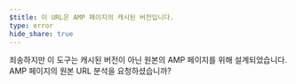 ```yaml
---
$title: 이 URL은 AMP 페이지의 캐시된 버전입니다.
type: error
hide_share: true
---
```


죄송하지만 이 도구는 캐시된 버전이 아닌 원본의 AMP 페이지를 위해 설계되었습니다. AMP 페이지의 원본 URL 분석을 요청하셨습니까?
